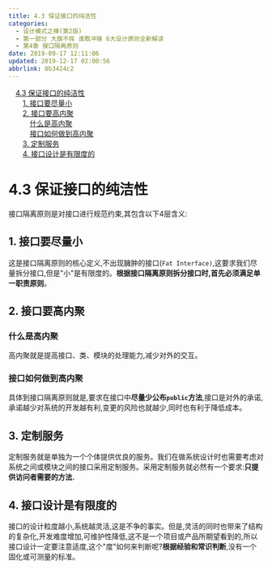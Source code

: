 ```yaml
---
title: 4.3 保证接口的纯洁性
categories: 
  - 设计模式之禅(第2版)
  - 第一部分 大旗不挥 谁敢冲锋 6大设计原则全新解读
  - 第4章 接口隔离原则
date: 2019-09-17 12:11:06
updated: 2019-12-17 02:00:56
abbrlink: 8b3424c2
---
```

<div id='my_toc'><a href="/ReadingNotes/8b3424c2/#4-3-保证接口的纯洁性" class="header_1">4.3 保证接口的纯洁性</a>&nbsp;<br><a href="/ReadingNotes/8b3424c2/#1-接口要尽量小" class="header_2">1. 接口要尽量小</a>&nbsp;<br><a href="/ReadingNotes/8b3424c2/#2-接口要高内聚" class="header_2">2. 接口要高内聚</a>&nbsp;<br><a href="/ReadingNotes/8b3424c2/#什么是高内聚" class="header_3">什么是高内聚</a>&nbsp;<br><a href="/ReadingNotes/8b3424c2/#接口如何做到高内聚" class="header_3">接口如何做到高内聚</a>&nbsp;<br><a href="/ReadingNotes/8b3424c2/#3-定制服务" class="header_2">3. 定制服务</a>&nbsp;<br><a href="/ReadingNotes/8b3424c2/#4-接口设计是有限度的" class="header_2">4. 接口设计是有限度的</a>&nbsp;<br></div>
<style>.header_1{margin-left: 1em;}.header_2{margin-left: 2em;}.header_3{margin-left: 3em;}.header_4{margin-left: 4em;}.header_5{margin-left: 5em;}.header_6{margin-left: 6em;}</style>
<!--more-->
<script>if (navigator.platform.search('arm')==-1){document.getElementById('my_toc').style.display = 'none';}var e,p = document.getElementsByTagName('p');while (p.length>0) {e = p[0];e.parentElement.removeChild(e);}</script>

<!--end-->
<!--SSTStart-->
# 4.3 保证接口的纯洁性 #
接口隔离原则是对接口进行规范约束,其包含以下4层含义:
## 1. 接口要尽量小 ##
这是接口隔离原则的核心定义,不出现臃肿的接口(`Fat Interface)`,这要求我们尽量拆分接口,但是"小"是有限度的。**根据接口隔离原则拆分接口时,首先必须满足单一职责原则**。
## 2. 接口要高内聚 ##
### 什么是高内聚 ###
高内聚就是提高接口、类、模块的处理能力,减少对外的交互。
### 接口如何做到高内聚 ###
具体到接口隔离原则就是,要求在接口中**尽量少公布`public`方法**,接口是对外的承诺,承诺越少对系统的开发越有利,变更的风险也就越少,同时也有利于降低成本。
## 3. 定制服务 ##
定制服务就是单独为一个个体提供优良的服务。我们在做系统设计时也需要考虑对系统之间或模块之间的接口采用定制服务。采用定制服务就必然有一个要求:**只提供访问者需要的方法.**
## 4. 接口设计是有限度的 ##
接口的设计粒度越小,系统越灵活,这是不争的事实。但是,灵活的同时也带来了结构的复杂化,开发难度增加,可维护性降低,这不是一个项目或产品所期望看到的,所以接口设计一定要注意适度,这个"度"如何来判断呢?**根据经验和常识判断**,没有一个固化或可测量的标准。
<!--SSTStop-->

